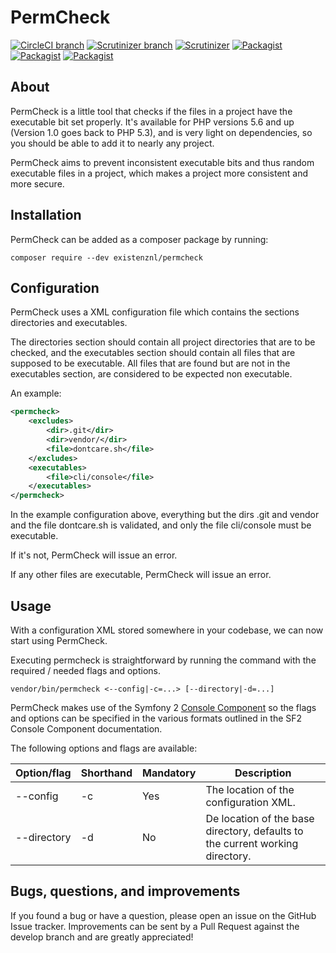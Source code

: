 # PermCheck



[![CircleCI branch](https://img.shields.io/circleci/project/github/eXistenZNL/PermCheck/master.svg?style=flat-square)](https://circleci.com/gh/eXistenZNL/workflows/PermCheck/tree/master) [![Scrutinizer branch](https://img.shields.io/scrutinizer/coverage/g/eXistenZNL/PermCheck/master.svg?style=flat-square)](https://scrutinizer-ci.com/g/eXistenZNL/PermCheck/) [![Scrutinizer](https://img.shields.io/scrutinizer/g/eXistenZNL/PermCheck.svg?style=flat-square)](https://scrutinizer-ci.com/g/eXistenZNL/PermCheck/) [![Packagist](https://img.shields.io/packagist/v/existenznl/permcheck.svg?style=flat-square)](https://packagist.org/packages/existenznl/permcheck)  [![Packagist](https://img.shields.io/packagist/dm/existenznl/permcheck.svg?style=flat-square)](https://packagist.org/packages/existenznl/permcheck/stats) [![Packagist](https://img.shields.io/packagist/l/existenznl/permcheck.svg?style=flat-square)](https://github.com/eXistenZNL/PermCheck/blob/master/LICENSE)

## About

PermCheck is a little tool that checks if the files in a project have the executable bit set properly.
It's available for PHP versions 5.6 and up (Version 1.0 goes back to PHP 5.3), and is very light on dependencies, so you should be able to add it to nearly any project.

PermCheck aims to prevent inconsistent executable bits and thus random executable files in a project, which makes a project more consistent and more secure.

## Installation

PermCheck can be added as a composer package by running:

    composer require --dev existenznl/permcheck

## Configuration

PermCheck uses a XML configuration file which contains the sections directories and executables.

The directories section should contain all project directories that are to be checked, and the executables section should contain all files that are supposed to be executable. All files that are found but are not in the executables section, are considered to be expected non executable.

An example:

```xml
<permcheck>
    <excludes>
        <dir>.git</dir>
        <dir>vendor/</dir>
        <file>dontcare.sh</file>
    </excludes>
    <executables>
        <file>cli/console</file>
    </executables>
</permcheck>
```

In the example configuration above, everything but the dirs .git and vendor and the file dontcare.sh is validated, and only the file cli/console must be executable.

If it's not, PermCheck will issue an error.

If any other files are executable, PermCheck will issue an error.

## Usage

With a configuration XML stored somewhere in your codebase, we can now start using PermCheck.

Executing permcheck is straightforward by running the command with the required / needed flags and options.

`vendor/bin/permcheck <--config|-c=...> [--directory|-d=...]`

PermCheck makes use of the Symfony 2 [Console Component](http://symfony.com/doc/current/components/console/introduction.html) so the flags and options can be specified in the various formats outlined in the SF2 Console Component documentation.

The following options and flags are available:

| Option/flag  | Shorthand | Mandatory | Description                                                                   |
| ------------ |-----------| --------- | ----------------------------------------------------------------------------- |
| --config     | -c        | Yes       | The location of the configuration XML.                                        |
| --directory  | -d        | No        | De location of the base directory, defaults to the current working directory. |

## Bugs, questions, and improvements

If you found a bug or have a question, please open an issue on the GitHub Issue tracker.
Improvements can be sent by a Pull Request against the develop branch and are greatly appreciated!

